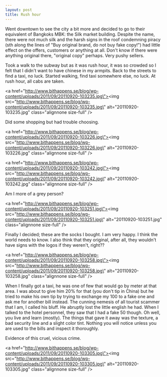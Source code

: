 ```yaml
---
layout: post
title: Rush hour
---
```


Went downtown to see the city a bit more and decided to go to their equivalent of Bangkoks MBK: the Silk market building. Despite the name, there were not much silk and the harsh signs in the roof condemning piracy (sth along the lines of \"Buy original brand, do not buy fake copy!\") had little effect on the offers, customers or anything at all. Don\'t know if there were anything original there, \"original copy\" perhaps. Very pushy sellers.

Took a walk to the subway but as it was rush hour, it was so crowded so I felt that I didn\'t want to have chinese in my armpits. Back to the streets to find a taxi, no luck. Started walking, find taxi somewhere else, no luck. At rush hour, all cabs are taken.



<a href=\"http://www.bithappens.se/blog/wp-content/uploads/2011/09/20110920-103235.jpg\"><img src=\"http://www.bithappens.se/blog/wp-content/uploads/2011/09/20110920-103235.jpg\" alt=\"20110920-103235.jpg\" class=\"alignnone size-full\" /></a>

Did some shopping but had trouble choosing.




<a href=\"http://www.bithappens.se/blog/wp-content/uploads/2011/09/20110920-103226.jpg\"><img src=\"http://www.bithappens.se/blog/wp-content/uploads/2011/09/20110920-103226.jpg\" alt=\"20110920-103226.jpg\" class=\"alignnone size-full\" /></a>



<a href=\"http://www.bithappens.se/blog/wp-content/uploads/2011/09/20110920-103242.jpg\"><img src=\"http://www.bithappens.se/blog/wp-content/uploads/2011/09/20110920-103242.jpg\" alt=\"20110920-103242.jpg\" class=\"alignnone size-full\" /></a>


Am I more of a grey person?


<a href=\"http://www.bithappens.se/blog/wp-content/uploads/2011/09/20110920-103251.jpg\"><img src=\"http://www.bithappens.se/blog/wp-content/uploads/2011/09/20110920-103251.jpg\" alt=\"20110920-103251.jpg\" class=\"alignnone size-full\" /></a>




Finally I decided; these are the socks I bought. I am very happy. I think the world needs to know. I also think that they original, after all, they wouldn\'t have signs with the logos if they weren\'t, right??


<a href=\"http://www.bithappens.se/blog/wp-content/uploads/2011/09/20110920-103258.jpg\"><img src=\"http://www.bithappens.se/blog/wp-content/uploads/2011/09/20110920-103258.jpg\" alt=\"20110920-103258.jpg\" class=\"alignnone size-full\" /></a>



When I finally got a taxi, he was one of few that would go by meter at that area. I was about to give him 20% for that (you don\'t tip in China) but he tried to make his own tip by trying to exchange my 100 to a fake one and ask me for another bill instead. The cunning nemesis of all tourist scammer that I am, I called his bluff. He abruptly lost the little english he had.
When I talked to the hotel personnel, they saw that I had a fake 50 though. Oh well, you live and learn (mostly). The things that gave it away was the texture, a bad security line and a slight color tint. Nothing you will notice unless you are used to the bills and inspect it thoroughly.

Evidence of this cruel, vicious crime.

<a href=\"http://www.bithappens.se/blog/wp-content/uploads/2011/09/20110920-103305.jpg\"><img src=\"http://www.bithappens.se/blog/wp-content/uploads/2011/09/20110920-103305.jpg\" alt=\"20110920-103305.jpg\" class=\"alignnone size-full\" /></a>